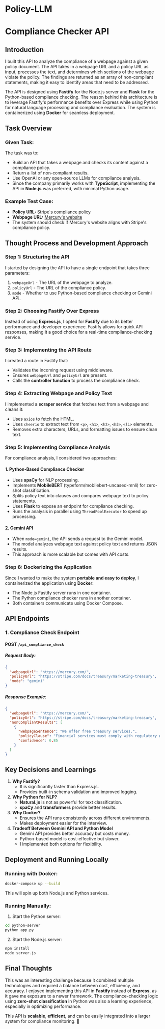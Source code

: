 # Policy-LLM

# Compliance Checker API

## Introduction
I built this API to analyze the compliance of a webpage against a given policy document. The API takes in a webpage URL and a policy URL as input, processes the text, and determines which sections of the webpage violate the policy. The findings are returned as an array of non-compliant statements, making it easy to identify areas that need to be addressed.

The API is designed using **Fastify** for the Node.js server and **Flask** for the Python-based compliance checking. The reason behind this architecture is to leverage Fastify's performance benefits over Express while using Python for natural language processing and compliance evaluation. The system is containerized using **Docker** for seamless deployment.

## Task Overview
### Given Task:
The task was to:
- Build an API that takes a webpage and checks its content against a compliance policy.
- Return a list of non-compliant results.
- Use OpenAI or any open-source LLMs for compliance analysis.
- Since the company primarily works with **TypeScript**, implementing the API in **Node.js** was preferred, with minimal Python usage.

### Example Test Case:
- **Policy URL:** [Stripe's compliance policy](https://stripe.com/docs/treasury/marketing-treasury)
- **Webpage URL:** [Mercury's website](https://mercury.com/)
- The system should check if Mercury's website aligns with Stripe's compliance policy.

## Thought Process and Development Approach

### Step 1: Structuring the API
I started by designing the API to have a single endpoint that takes three parameters:
1. `webpageUrl` - The URL of the webpage to analyze.
2. `policyUrl` - The URL of the compliance policy.
3. `mode` - Whether to use Python-based compliance checking or Gemini API.

### Step 2: Choosing Fastify Over Express
Instead of using **Express.js**, I opted for **Fastify** due to its better performance and developer experience. Fastify allows for quick API responses, making it a good choice for a real-time compliance-checking service.

### Step 3: Implementing the API Route
I created a route in Fastify that:
- Validates the incoming request using middleware.
- Ensures `webpageUrl` and `policyUrl` are present.
- Calls the **controller function** to process the compliance check.

### Step 4: Extracting Webpage and Policy Text
I implemented a **scraper service** that fetches text from a webpage and cleans it:
- Uses `axios` to fetch the HTML.
- Uses `cheerio` to extract text from `<p>`, `<h1>`, `<h2>`, `<h3>`, `<li>` elements.
- Removes extra characters, URLs, and formatting issues to ensure clean text.

### Step 5: Implementing Compliance Analysis
For compliance analysis, I considered two approaches:
#### 1. **Python-Based Compliance Checker**
- Uses **spaCy** for NLP processing.
- Implements **MobileBERT** (typeform/mobilebert-uncased-mnli) for zero-shot classification.
- Splits policy text into clauses and compares webpage text to policy statements.
- Uses **Flask** to expose an endpoint for compliance checking.
- Runs the analysis in parallel using `ThreadPoolExecutor` to speed up processing.

#### 2. **Gemini API**
- When `mode=gemini`, the API sends a request to the Gemini model.
- The model analyzes webpage text against policy text and returns JSON results.
- This approach is more scalable but comes with API costs.

### Step 6: Dockerizing the Application
Since I wanted to make the system **portable and easy to deploy**, I containerized the application using **Docker**:
- The Node.js Fastify server runs in one container.
- The Python compliance checker runs in another container.
- Both containers communicate using Docker Compose.

## API Endpoints
### 1. Compliance Check Endpoint
#### **POST** `/api_compliance_check`
##### Request Body:
```json
{
  "webpageUrl": "https://mercury.com/",
  "policyUrl": "https://stripe.com/docs/treasury/marketing-treasury",
  "mode": "gemini"
}
```
##### Response Example:
```json
{
  "webpageUrl": "https://mercury.com/",
  "policyUrl": "https://stripe.com/docs/treasury/marketing-treasury",
  "nonCompliantResults": [
    {
      "webpageSentence": "We offer free treasury services.",
      "policyClause": "Financial services must comply with regulatory guidelines.",
      "confidence": 0.85
    }
  ]
}
```

## Key Decisions and Learnings
1. **Why Fastify?**
   - It is significantly faster than Express.js.
   - Provides built-in schema validation and improved logging.
2. **Why Python for NLP?**
   - **Natural.js** is not as powerful for text classification.
   - **spaCy** and **transformers** provide better results.
3. **Why Docker?**
   - Ensures the API runs consistently across different environments.
   - Makes deployment easier for the interview.
4. **Tradeoff Between Gemini API and Python Model**
   - Gemini API provides better accuracy but costs money.
   - Python-based model is cost-effective but slower.
   - I implemented both options for flexibility.

## Deployment and Running Locally
### Running with Docker:
```sh
docker-compose up --build
```
This will spin up both Node.js and Python services.

### Running Manually:
1. Start the Python server:
```sh
cd python-server
python app.py
```
2. Start the Node.js server:
```sh
npm install
node server.js
```

## Final Thoughts
This was an interesting challenge because it combined multiple technologies and required a balance between cost, efficiency, and accuracy. I enjoyed implementing this API in **Fastify** instead of **Express**, as it gave me exposure to a newer framework. The compliance-checking logic using **zero-shot classification** in Python was also a learning experience, especially in optimizing performance.

This API is **scalable**, **efficient**, and can be easily integrated into a larger system for compliance monitoring. 🚀

